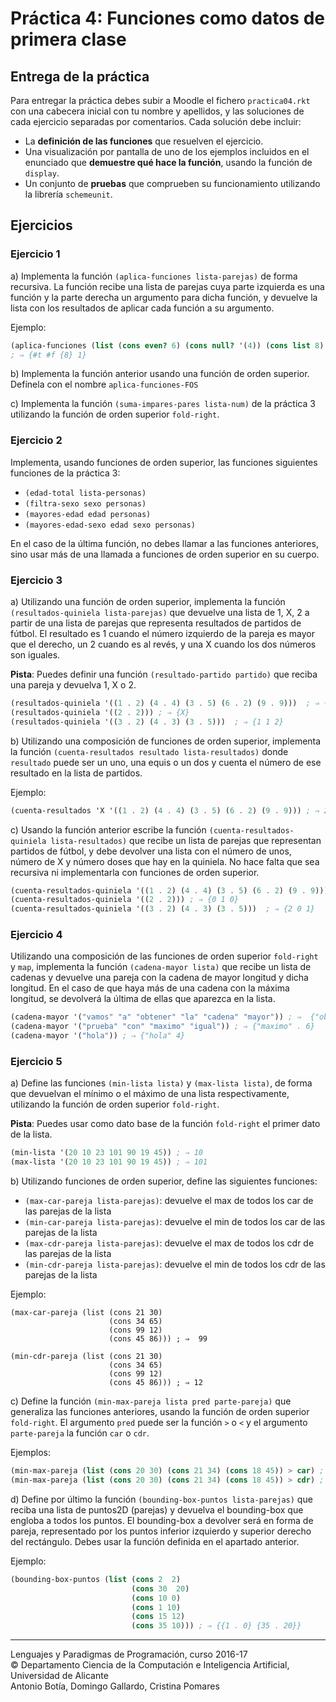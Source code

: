 # Práctica 4: Funciones como datos de primera clase

## Entrega de la práctica

Para entregar la práctica debes subir a Moodle el fichero
`practica04.rkt` con una cabecera inicial con tu nombre y apellidos, y
las soluciones de cada ejercicio separadas por comentarios. Cada
solución debe incluir:

- La **definición de las funciones** que resuelven el ejercicio.
- Una visualización por pantalla de uno de los ejemplos incluidos en
  el enunciado que **demuestre qué hace la función**, usando la
  función de `display`.
- Un conjunto de **pruebas** que comprueben su funcionamiento
  utilizando la librería `schemeunit`. 

## Ejercicios

### Ejercicio 1

a) Implementa la función `(aplica-funciones lista-parejas)` de forma
recursiva. La función recibe una lista de parejas cuya parte izquierda
es una función y la parte derecha un argumento para dicha función, y
devuelve la lista con los resultados de aplicar cada función a su
argumento.

Ejemplo:

```scheme
(aplica-funciones (list (cons even? 6) (cons null? '(4)) (cons list 8) (cons car '(1 2 3))  
; ⇒ {#t #f {8} 1}
```

b) Implementa la función anterior usando una función de orden
superior. Defínela con el nombre `aplica-funciones-FOS`

c) Implementa la función `(suma-impares-pares lista-num)` de la
práctica 3 utilizando la función de orden superior `fold-right`.

### Ejercicio 2

Implementa, usando funciones de orden superior, las funciones
siguientes funciones de la práctica 3:

- `(edad-total lista-personas)`
- `(filtra-sexo sexo personas)`
- `(mayores-edad edad personas)`
- `(mayores-edad-sexo edad sexo personas)`

En el caso de la última función, no debes llamar a las funciones
anteriores, sino usar más de una llamada a funciones de orden superior
en su cuerpo.


### Ejercicio 3

a) Utilizando una función de orden superior, implementa la función
`(resultados‐quiniela lista‐parejas)` que devuelve una lista de 1, X,
2 a partir de una lista de parejas que representa resultados de
partidos de fútbol. El resultado es 1 cuando el número izquierdo de la
pareja es mayor que el derecho, un 2 cuando es al revés, y una X
cuando los dos números son iguales.

**Pista**: Puedes definir una función `(resultado-partido partido)`
  que reciba una pareja y devuelva 1, X o 2.

```scheme
(resultados-quiniela '((1 . 2) (4 . 4) (3 . 5) (6 . 2) (9 . 9)))  ; ⇒ {2 X 2 1 X}
(resultados-quiniela '((2 . 2))) ; ⇒ {X}
(resultados-quiniela '((3 . 2) (4 . 3) (3 . 5)))  ; ⇒ {1 1 2}
```

b) Utilizando una composición de funciones de orden superior,
implementa la función `(cuenta-resultados resultado lista-resultados)`
donde `resultado` puede ser un uno, una equis o un dos y cuenta el
número de ese resultado en la lista de partidos.

Ejemplo:

```scheme
(cuenta-resultados 'X '((1 . 2) (4 . 4) (3 . 5) (6 . 2) (9 . 9))) ; ⇒ 2
```

c) Usando la función anterior escribe la función
`(cuenta-resultados-quiniela lista-resultados)` que recibe un lista de
parejas que representan partidos de fútbol, y debe devolver una lista
con el número de unos, número de X y número doses que hay en la
quiniela. No hace falta que sea recursiva ni implementarla con
funciones de orden superior.


```scheme
(cuenta-resultados-quiniela '((1 . 2) (4 . 4) (3 . 5) (6 . 2) (9 . 9)))  ; ⇒ {1 2 2}
(cuenta-resultados-quiniela '((2 . 2))) ; ⇒ {0 1 0}
(cuenta-resultados-quiniela '((3 . 2) (4 . 3) (3 . 5)))  ; ⇒ {2 0 1}
```

### Ejercicio 4

Utilizando una composición de las funciones de orden superior
`fold-right` y `map`, implementa la función `(cadena-mayor lista)` que
recibe un lista de cadenas y devuelve una pareja con la cadena de
mayor longitud y dicha longitud.  En el caso de que haya más de una
cadena con la máxima longitud, se devolverá la última de ellas que
aparezca en la lista.

```scheme
(cadena-mayor '("vamos" "a" "obtener" "la" "cadena" "mayor")) ; ⇒  {"obtener" . 7}  
(cadena-mayor '("prueba" "con" "maximo" "igual")) ; ⇒ {"maximo" . 6} 
(cadena-mayor '("hola")) ; ⇒ {"hola" 4} 
``` 

### Ejercicio 5

a) Define las funciones `(min-lista lista)` y `(max-lista lista)`,
de forma que devuelvan el mínimo o el máximo de una lista respectivamente,
utilizando la función de orden superior `fold-right`.

**Pista**: Puedes usar como dato base de la función `fold-right`
el primer dato de la lista.

```scheme
(min-lista '(20 10 23 101 90 19 45)) ; ⇒ 10
(max-lista '(20 10 23 101 90 19 45)) ; ⇒ 101
```

b) Utilizando funciones de orden superior, define las siguientes funciones:

- `(max-car-pareja lista-parejas)`: devuelve el max de todos los car de las parejas de la lista
- `(min-car-pareja lista-parejas)`: devuelve el min de todos los car de las parejas de la lista
- `(max-cdr-pareja lista-parejas)`: devuelve el max de todos los cdr de las parejas de la lista
- `(min-cdr-pareja lista-parejas)`: devuelve el min de todos los cdr de las parejas de la lista

Ejemplo:

```scehem
(max-car-pareja (list (cons 21 30)
                      (cons 34 65)
                      (cons 99 12)
                      (cons 45 86))) ; ⇒  99

(min-cdr-pareja (list (cons 21 30)
                      (cons 34 65)
                      (cons 99 12)
                      (cons 45 86))) ; ⇒ 12
```


c) Define la función `(min-max-pareja lista pred parte-pareja)` que
generaliza las funciones anteriores, usando la función de orden
superior `fold-right`. El argumento `pred` puede ser la función `>` o
`<` y el argumento `parte-pareja` la función `car` o `cdr`.

Ejemplos:

```scheme
(min-max-pareja (list (cons 20 30) (cons 21 34) (cons 18 45)) > car) ; ⇒ 21
(min-max-pareja (list (cons 20 30) (cons 21 34) (cons 18 45)) > cdr) ; ⇒ 45)
```

d) Define por último la función `(bounding-box-puntos lista-parejas)`
que reciba una lista de puntos2D (parejas) y devuelva el bounding-box
que engloba a todos los puntos.  El bounding-box a devolver será en
forma de pareja, representado por los puntos inferior izquierdo y
superior derecho del rectángulo. Debes usar la función definida
en el apartado anterior.

Ejemplo:

```scheme
(bounding-box-puntos (list (cons 2  2) 
                           (cons 30  20)
                           (cons 10 0)
                           (cons 1 10)
                           (cons 15 12)
                           (cons 35 10))) ; ⇒ {{1 . 0} {35 . 20}}
```

----

Lenguajes y Paradigmas de Programación, curso 2016-17  
© Departamento Ciencia de la Computación e Inteligencia Artificial, Universidad de Alicante  
Antonio Botía, Domingo Gallardo, Cristina Pomares  

